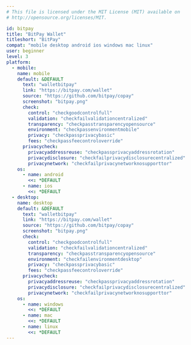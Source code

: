 ```yaml
---
# This file is licensed under the MIT License (MIT) available on
# http://opensource.org/licenses/MIT.

id: bitpay
title: "BitPay Wallet"
titleshort: "BitPay"
compat: "mobile desktop android ios windows mac linux"
user: beginner
level: 3
platform:
  - mobile:
    name: mobile
    default: &DEFAULT
      text: "walletbitpay"
      link: "https://bitpay.com/wallet"
      source: "https://github.com/bitpay/copay"
      screenshot: "bitpay.png"
      check:
        control: "checkgoodcontrolfull"
        validation: "checkfailvalidationcentralized"
        transparency: "checkpasstransparencyopensource"
        environment: "checkpassenvironmentmobile"
        privacy: "checkpassprivacybasic"
        fees: "checkpassfeecontroloverride"
      privacycheck:
        privacyaddressreuse: "checkpassprivacyaddressrotation"
        privacydisclosure: "checkfailprivacydisclosurecentralized"
        privacynetwork: "checkfailprivacynetworknosupporttor"
    os:
      - name: android
        <<: *DEFAULT
      - name: ios
        <<: *DEFAULT
  - desktop:
    name: desktop
    default: &DEFAULT
      text: "walletbitpay"
      link: "https://bitpay.com/wallet"
      source: "https://github.com/bitpay/copay"
      screenshot: "bitpay.png"
      check:
        control: "checkgoodcontrolfull"
        validation: "checkfailvalidationcentralized"
        transparency: "checkpasstransparencyopensource"
        environment: "checkfailenvironmentdesktop"
        privacy: "checkpassprivacybasic"
        fees: "checkpassfeecontroloverride"
      privacycheck:
        privacyaddressreuse: "checkpassprivacyaddressrotation"
        privacydisclosure: "checkfailprivacydisclosurecentralized"
        privacynetwork: "checkfailprivacynetworknosupporttor"
    os:
      - name: windows
        <<: *DEFAULT
      - name: mac
        <<: *DEFAULT
      - name: linux
        <<: *DEFAULT
---
```

